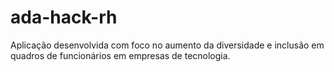 # ada-hack-rh
Aplicação desenvolvida com foco no aumento da diversidade e inclusão em quadros de funcionários em empresas de tecnologia.
